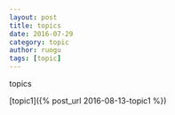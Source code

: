 ```yaml
---
layout: post
title: topics
date: 2016-07-29
category: topic
author: ruogu
tags: [topic]
---
```


topics

[topic1]({% post_url 2016-08-13-topic1 %})



